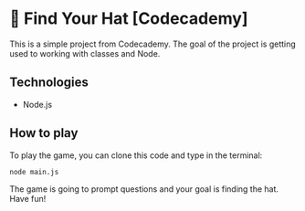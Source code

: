 # 🎩 Find Your Hat [Codecademy]
This is a simple project from Codecademy. The goal of the project is getting used to working with classes and Node.
## Technologies
- Node.js
## How to play
To play the game, you can clone this code and type in the terminal:

    node main.js
The game is going to prompt questions and your goal is finding the hat. Have fun!
